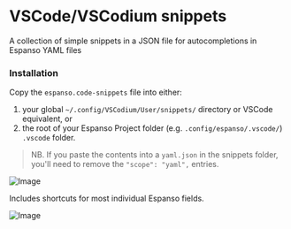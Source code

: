 # VSCode/VSCodium snippets
A collection of simple snippets in a JSON file for autocompletions in Espanso YAML files

### Installation
Copy the `espanso.code-snippets` file into either:
1. your global `~/.config/VSCodium/User/snippets/` directory or VSCode equivalent, or
2. the root of your Espanso Project folder (e.g. `.config/espanso/.vscode/`) `.vscode` folder. 

> NB. If you paste the contents into a `yaml.json` in the snippets folder, you'll need to remove the `"scope": "yaml",` entries.

![Image](https://github.com/user-attachments/assets/02da62af-a6f1-4174-bec4-946b05945763)

Includes shortcuts for most individual Espanso fields.

![Image](https://github.com/user-attachments/assets/fee2cd4d-eb45-4be4-b060-97f7a8de1c81)